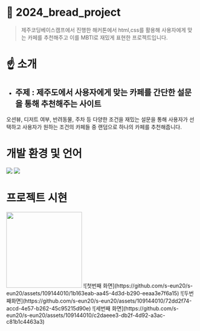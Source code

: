 # 🍰 2024_bread_project

> 제주코딩베이스캠프에서 진행한 해커톤에서 html,css를 활용해 사용자에게 맞는 카페를 추천해주고 이를 MBTI로 재밌게 표현한 프로젝트입니다.

# ☝️ 소개
- ## 주제 : 제주도에서 사용자에게 맞는 카페를 간단한 설문을 통해 추천해주는 사이트
 오션뷰, 디저트 여부, 반려동물, 주차 등 다양한 조건을 재밌는 설문을 통해 사용자가 선택하고 사용자가 원하는 조건의 카페들 중 랜덤으로 하나의 카페를 추천해줍니다.
<br>


# 개발 환경 및 언어
 <img src="https://img.shields.io/badge/html5-E34F26.svg?style=for-the-badge&logo=html5&logoColor=white" />
 <img src="https://img.shields.io/badge/css3-1572B6.svg?style=for-the-badge&logo=css3&logoColor=white" />


# 프로젝트 시현
<img src= "https://github.com/s-eun20/s-eun20/assets/109144010/1b163eab-aa45-4d3d-b290-eeaa3e7f6a15" width="200">
![첫번째 화면](https://github.com/s-eun20/s-eun20/assets/109144010/1b163eab-aa45-4d3d-b290-eeaa3e7f6a15)
![두번째화면](https://github.com/s-eun20/s-eun20/assets/109144010/72dd2f74-accd-4e57-b262-45c95215d90e)
![세번째 화면](https://github.com/s-eun20/s-eun20/assets/109144010/c2daeee3-db2f-4d92-a3ac-c81b1c4463a3)
 

